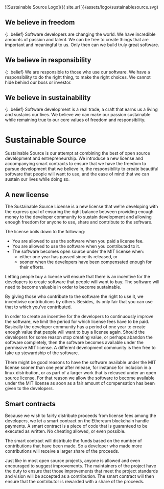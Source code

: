 ![Sustainable Source Logo]({{ site.url }}/assets/logo/sustainablesource.svg)

We believe in freedom
---------------------

{: .belief}
Software developers are changing the world. We have incredible amounts of
passion and talent. We can be free to create things that are important and
meaningful to us. Only then can we build truly great software.

We believe in responsibility
----------------------------

{: .belief}
We are responsible to those who use our software. We have a responsibility to
do the right thing, to make the right choices. We cannot hide behind our boss
or investor.

We believe in sustainability
----------------------------

{: .belief}
Software development is a real trade, a craft that earns us a living and
sustains our lives. We believe we can make our passion sustainable while
remaining true to our core values of freedom and responsibility.

Sustainable Source
==================

Sustainable Source is our attempt at combining the best of open source
development and entrepreneurship. We introduce a new license and accompanying
smart contracts to ensure that we have the freedom to pursue development that
we believe in, the responsibility to create beautiful software that people will
want to use, and the ease of mind that we can sustain our lives while doing so.

A new license
-------------

The Sustainable Source License is a new license that we're developing with the
express goal of ensuring the right balance between providing enough money to
the developer community to sustain development and allowing enough freedom for
anyone to use, share and contribute to the software.

The license boils down to the following:

* You are allowed to use the software when you paid a license fee.
* You are allowed to use the software when you contributed to it.
* The software becomes open source under the MIT license when:
   * either one year has passed since its released, or
   * sooner when the developers have been compensated enough for their efforts.

Letting people buy a license will ensure that there is an incentive for the
developers to create software that people will want to buy. The software will
need to become valuable in order to become sustainable.

By giving those who contribute to the software the right to use it, we
incentivise contributions by others. Besides, its only fair that you can use
that to which you've contributed.

In order to create an incentive for the developers to continuously improve the
software, we limit the period for which license fees have to be paid. Basically
the developer community has a period of one year to create enough value that
people will want to buy a license again. Should the developers for some reason
stop creating value, or perhaps abandon the software completely, then the
software becomes available under the permissive MIT license. A different
development community is then free to take up stewardship of the software.

There might be good reasons to have the software available under the MIT license
sooner than one year after release, for instance for inclusion in a linux
distribution, or as part of a larger work that is released under an open source
license. For that reason we allow the software to become available under the MIT
license as soon as a fair amount of compensation has been given to the
developers.

Smart contracts
---------------

Because we wish to fairly distribute proceeds from license fees among the
developers, we let a smart contract on the Ethereum blockchain handle payments.
A smart contract is a piece of code that is guaranteed to be executed as
written. No cheating allowed, or even possible.

The smart contract will distribute the funds based on the number of
contributions that have been made. So a developer who made more contributions
will receive a larger share of the proceeds.

Just like in most open source projects, anyone is allowed and even encouraged
to suggest improvements. The maintainers of the project have the duty to ensure
that those improvements that meet the project standards and vision will be
accepted as a contribution. The smart contract will then ensure that the
contributor is rewarded with a share of the proceeds.
